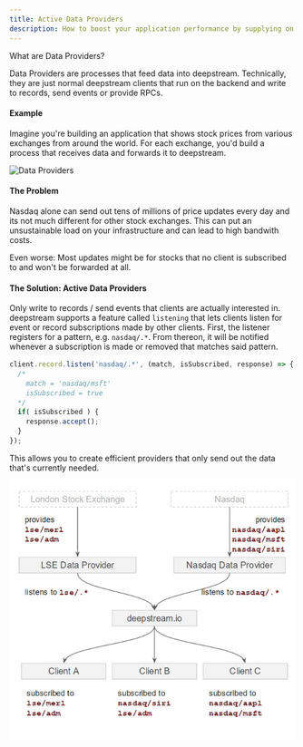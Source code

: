 ```yaml
---
title: Active Data Providers
description: How to boost your application performance by supplying on demand data
---
```


What are Data Providers?

Data Providers are processes that feed data into deepstream. Technically, they are just normal deepstream clients that run on the backend and write to records, send events or provide RPCs.

#### Example
Imagine you're building an application that shows stock prices from various exchanges from around the world. For each exchange, you'd build a process that receives data and forwards it to deepstream.

![Data Providers](data-providers.png)

#### The Problem
Nasdaq alone can send out tens of millions of price updates every day and its not much different for other stock exchanges. This can put an unsustainable load on your infrastructure and can lead to high bandwith costs.

Even worse: Most updates might be for stocks that no client is subscribed to and won't be forwarded at all.

#### The Solution: Active Data Providers
Only write to records / send events that clients are actually interested in. deepstream supports a feature called `listening` that lets clients listen for event or record subscriptions made by other clients. First, the listener registers for a pattern, e.g. `nasdaq/.*`. From thereon, it will be notified whenever a subscription is made or removed that matches said pattern.

```javascript
client.record.listen('nasdaq/.*', (match, isSubscribed, response) => {
  /*
    match = 'nasdaq/msft'
    isSubscribed = true
  */
  if( isSubscribed ) {
    response.accept();
  }
});
```

This allows you to create efficient providers that only send out the data that's currently needed.

![Active Data Providers](active-data-providers.png)
